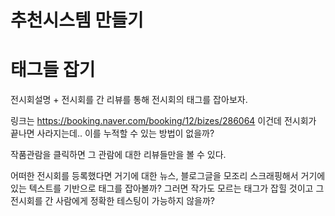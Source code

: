 # 추천시스템 만들기
# 태그들 잡기
전시회설명 + 전시회를 간 리뷰를 통해 전시회의 태그를 잡아보자. 

링크는 https://booking.naver.com/booking/12/bizes/286064 이건데 전시회가 끝나면 사라지는데.. 이를 누적할 수 있는 방법이 없을까?  

작품관람을 클릭하면 그 관람에 대한 리뷰들만을 볼 수 있다. 

어떠한 전시회를 등록했다면 거기에 대한 뉴스, 블로그글을 모조리 스크래핑해서 거기에 있는 텍스트를 기반으로 태그를 잡아볼까? 그러면 작가도 모르는 태그가 잡힐 것이고 그 전시회를 간 사람에게 정확한 테스팅이 가능하지 않을까? 
 

